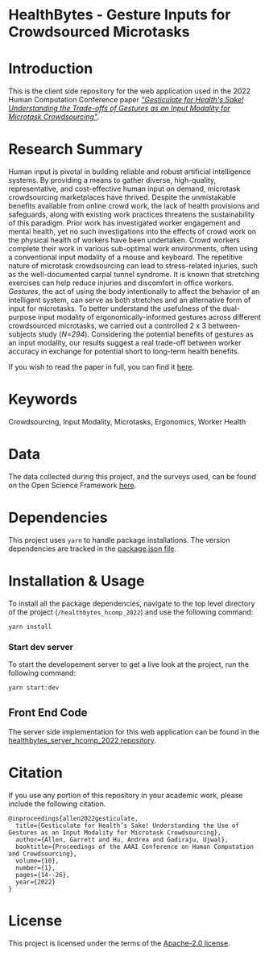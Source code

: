 # HealthBytes - Gesture Inputs for Crowdsourced Microtasks

# Introduction
This is the client side repository for the web application used in the 2022 Human Computation Conference paper [*"Gesticulate for Health's Sake! Understanding the Trade-offs of Gestures as an Input Modality for Microtask Crowdsourcing"*](https://doi.org/10.1609/hcomp.v10i1.21984).

# Research Summary
Human input is pivotal in building reliable and robust artificial intelligence systems. By providing a means to gather diverse, high-quality, representative, and cost-effective human input on demand, microtask crowdsourcing marketplaces have thrived. Despite the unmistakable benefits available from online crowd work, the lack of health provisions and safeguards, along with existing work practices threatens the sustainability of this paradigm. Prior work has investigated worker engagement and mental health, yet no such investigations into the effects of crowd work on the physical health of workers have been undertaken. Crowd workers complete their work in various sub-optimal work environments, often using a conventional input modality of a mouse and keyboard. The repetitive nature of microtask crowdsourcing can lead to stress-related injuries, such as the well-documented carpal tunnel syndrome. It is known that stretching exercises can help reduce injuries and discomfort in office workers. *Gestures*, the act of using the body intentionally to affect the behavior of an intelligent system, can serve as both stretches and an alternative form of input for microtasks. To better understand the usefulness of the dual-purpose input modality of ergonomically-informed gestures across different crowdsourced microtasks, we carried out a controlled 2 x 3 between-subjects study (*N=294*). Considering the potential benefits of gestures as an input modality, our results suggest a real trade-off between worker accuracy in exchange for potential short to long-term health benefits.

If you wish to read the paper in full, you can find it [here](https://doi.org/10.1609/hcomp.v10i1.21984).

# Keywords
Crowdsourcing, Input Modality, Microtasks, Ergonomics, Worker Health

# Data
The data collected during this project, and the surveys used, can be found on the Open Science Framework [here](https://osf.io/7x526/).

# Dependencies

This project uses ```yarn``` to handle package installations. The version dependencies are tracked in the [package.json file](https://github.com/delftcrowd/healthbytes_hcomp_2022/tree/main/code/src/package.json).

# Installation & Usage

To install all the package dependencies, navigate to the top level directory of the project (```/healthbytes_hcomp_2022```) and use the following command:

```
yarn install
```

### Start dev server

To start the developement server to get a live look at the project, run the following command:

```
yarn start:dev
```

## Front End Code

[comment]: <> (Use public repo link here once it is uploaded.)
The server side implementation for this web application can be found in the [healthbytes_server_hcomp_2022 repository](https://github.com/delftcrowd/healthbytes_server_hcomp_2022).

# Citation

If you use any portion of this repository in your academic work, please include the following citation.

```
@inproceedings{allen2022gesticulate,
  title={Gesticulate for Health’s Sake! Understanding the Use of Gestures as an Input Modality for Microtask Crowdsourcing},
  author={Allen, Garrett and Hu, Andrea and Gadiraju, Ujwal},
  booktitle={Proceedings of the AAAI Conference on Human Computation and Crowdsourcing},
  volume={10},
  number={1},
  pages={14--26},
  year={2022}
}
```

# License
This project is licensed under the terms of the [Apache-2.0 license](LICENSE).